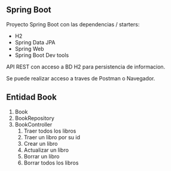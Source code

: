 ## Spring Boot

Proyecto Spring Boot con las dependencias / starters:
* H2
* Spring Data JPA
* Spring Web
* Spring Boot Dev tools

API REST con acceso a BD H2 para persistencia de informacion.

Se puede realizar acceso a traves de Postman o Navegador.

## Entidad Book
1. Book
2. BookRepository
3. BookController
    1. Traer todos los libros
    2. Traer un libro por su id
    3. Crear un libro
    4. Actualizar un libro
    5. Borrar un libro
    6. Borrar todos los libros